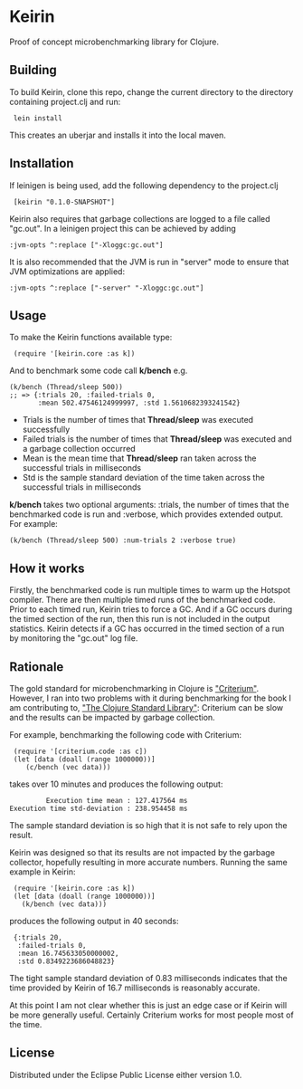 # Keirin

Proof of concept microbenchmarking library for Clojure.


## Building
To build Keirin, clone this repo, change the current directory to the directory containing project.clj and run:

     lein install

This creates an uberjar and installs it into the local maven.


## Installation
If leinigen is being used, add the following dependency to the project.clj

     [keirin "0.1.0-SNAPSHOT"]

Keirin also requires that garbage collections are logged to a file called "gc.out". In a leinigen project this can be achieved by adding

    :jvm-opts ^:replace ["-Xloggc:gc.out"]

It is also recommended that the JVM is run in "server" mode to ensure that JVM optimizations are applied:

    :jvm-opts ^:replace ["-server" "-Xloggc:gc.out"]


## Usage
To make the Keirin functions available type:

     (require '[keirin.core :as k])


And to benchmark some code call **k/bench** e.g. 

    (k/bench (Thread/sleep 500))
    ;; => {:trials 20, :failed-trials 0, 
           :mean 502.47546124999997, :std 1.5610682393241542}

 * Trials is the number of times that **Thread/sleep** was executed successfully 
 * Failed trials is the number of times that **Thread/sleep** was executed and a garbage collection occurred
 * Mean is the mean time that **Thread/sleep** ran taken across the successful trials in milliseconds
 * Std is the sample standard deviation of the time taken across the successful trials in milliseconds

**k/bench** takes two optional arguments: :trials, the number of times that the benchmarked code is run and :verbose, which provides extended output. For example: 

    (k/bench (Thread/sleep 500) :num-trials 2 :verbose true)


## How it works
Firstly, the benchmarked code is run multiple times to warm up the Hotspot compiler. There are then multiple timed runs of the benchmarked code. Prior to each timed run, Keirin tries to force a GC. And if a GC occurs during the timed section of the run, then this run is not included in the output statistics. Keirin detects if a GC has occurred in the timed section of a run by monitoring the "gc.out" log file.


## Rationale
The gold standard for microbenchmarking in Clojure is ["Criterium"](https://github.com/hugoduncan/criterium). However, I ran into two problems with it during benchmarking for the book I am contributing to, ["The Clojure Standard Library"](https://www.manning.com/books/clojure-standard-library): Criterium can be slow and the results can be impacted by garbage collection.

For example, benchmarking the following code with Criterium:

     (require '[criterium.code :as c])
     (let [data (doall (range 1000000))]
        (c/bench (vec data)))

takes over 10 minutes and produces the following output:

             Execution time mean : 127.417564 ms
    Execution time std-deviation : 238.954458 ms

The sample standard deviation is so high that it is not safe to rely upon the result.

Keirin was designed so that its results are not impacted by the garbage collector, hopefully resulting in more accurate numbers. Running the same example in Keirin:

     (require '[keirin.core :as k])
     (let [data (doall (range 1000000))]
       (k/bench (vec data)))

produces the following output in 40 seconds:

     {:trials 20, 
      :failed-trials 0, 
      :mean 16.745633050000002, 
      :std 0.8349223686048823}


The tight sample standard deviation of 0.83 milliseconds indicates that the time provided by Keirin of 16.7 milliseconds is reasonably accurate.

At this point I am not clear whether this is just an edge case or if Keirin will be more generally useful. Certainly Criterium works for most people most of the time.


## License

Distributed under the Eclipse Public License either version 1.0.
